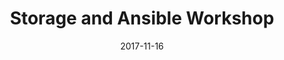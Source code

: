---
title: "Storage and Ansible Workshop"
date: "2017-11-16"
expiryDate: "2017-11-16"

event_start_date: "2017-11-16"
event_end_date: "2017-11-16"
event_start_time: "08:30 AM"
event_end_time: "03:00 PM"
event_location: "Colorado Springs, CO"
event_link: "https://ansibleworkshop.com/workshops/Colorado_Springs"

event_type: "Workshop"
event_technology: "Multiple"
---